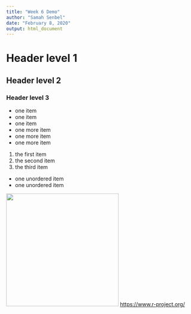 ```yaml
---
title: "Week 6 Demo"
author: "Samah Senbel"
date: "February 8, 2020"
output: html_document
---
```


# Header level 1

## Header level 2

### Header level 3

-   one item
-   one item
-   one item
-   one more item
-   one more item
-   one more item

1.  the first item
2.  the second item
3.  the third item

-   one unordered item
-   one unordered item

<img src="C:\Users\sruth\Downloads\BE.jpg" width="300"/> <https://www.r-project.org/>
